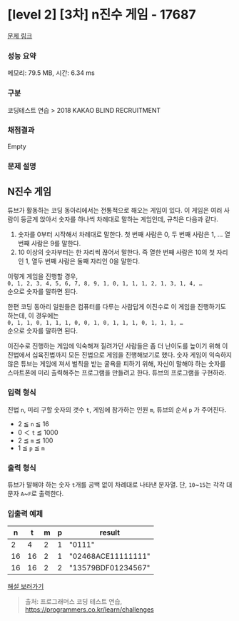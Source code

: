 # [level 2] [3차] n진수 게임 - 17687 

[문제 링크](https://school.programmers.co.kr/learn/courses/30/lessons/17687) 

### 성능 요약

메모리: 79.5 MB, 시간: 6.34 ms

### 구분

코딩테스트 연습 > 2018 KAKAO BLIND RECRUITMENT

### 채점결과

Empty

### 문제 설명

<h2>N진수 게임</h2>

<p>튜브가 활동하는 코딩 동아리에서는 전통적으로 해오는 게임이 있다. 이 게임은 여러 사람이 둥글게 앉아서 숫자를 하나씩 차례대로 말하는 게임인데, 규칙은 다음과 같다.</p>

<ol>
<li>숫자를 0부터 시작해서 차례대로 말한다. 첫 번째 사람은 0, 두 번째 사람은 1, … 열 번째 사람은 9를 말한다.</li>
<li>10 이상의 숫자부터는 한 자리씩 끊어서 말한다. 즉 열한 번째 사람은 10의 첫 자리인 1, 열두 번째 사람은 둘째 자리인 0을 말한다.</li>
</ol>

<p>이렇게 게임을 진행할 경우,<br>
<code>0, 1, 2, 3, 4, 5, 6, 7, 8, 9, 1, 0, 1, 1, 1, 2, 1, 3, 1, 4, …</code><br>
순으로 숫자를 말하면 된다.</p>

<p>한편 코딩 동아리 일원들은 컴퓨터를 다루는 사람답게 이진수로 이 게임을 진행하기도 하는데, 이 경우에는<br>
<code>0, 1, 1, 0, 1, 1, 1, 0, 0, 1, 0, 1, 1, 1, 0, 1, 1, 1, …</code><br>
순으로 숫자를 말하면 된다.</p>

<p>이진수로 진행하는 게임에 익숙해져 질려가던 사람들은 좀 더 난이도를 높이기 위해 이진법에서 십육진법까지 모든 진법으로 게임을 진행해보기로 했다. 숫자 게임이 익숙하지 않은 튜브는 게임에 져서 벌칙을 받는 굴욕을 피하기 위해, 자신이 말해야 하는 숫자를 스마트폰에 미리 출력해주는 프로그램을 만들려고 한다. 튜브의 프로그램을 구현하라.</p>

<h3>입력 형식</h3>

<p>진법 <code>n</code>,  미리 구할 숫자의 갯수 <code>t</code>, 게임에 참가하는 인원 <code>m</code>, 튜브의 순서 <code>p</code> 가 주어진다.</p>

<ul>
<li>2 ≦ <code>n</code> ≦ 16</li>
<li>0 ＜ <code>t</code> ≦ 1000</li>
<li>2 ≦ <code>m</code> ≦ 100</li>
<li>1 ≦ <code>p</code> ≦ <code>m</code></li>
</ul>

<h3>출력 형식</h3>

<p>튜브가 말해야 하는 숫자 <code>t</code>개를 공백 없이 차례대로 나타낸 문자열. 단, <code>10</code>~<code>15</code>는 각각 대문자 <code>A</code>~<code>F</code>로 출력한다.</p>

<h3>입출력 예제</h3>
<table class="table">
        <thead><tr>
<th>n</th>
<th>t</th>
<th>m</th>
<th>p</th>
<th>result</th>
</tr>
</thead>
        <tbody><tr>
<td>2</td>
<td>4</td>
<td>2</td>
<td>1</td>
<td>"0111"</td>
</tr>
<tr>
<td>16</td>
<td>16</td>
<td>2</td>
<td>1</td>
<td>"02468ACE11111111"</td>
</tr>
<tr>
<td>16</td>
<td>16</td>
<td>2</td>
<td>2</td>
<td>"13579BDF01234567"</td>
</tr>
</tbody>
      </table>
<p><a href="http://tech.kakao.com/2017/11/14/kakao-blind-recruitment-round-3/" target="_blank" rel="noopener">해설 보러가기</a></p>


> 출처: 프로그래머스 코딩 테스트 연습, https://programmers.co.kr/learn/challenges